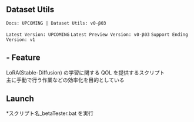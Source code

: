 ## Dataset Utils

`Docs: UPCOMING | Dataset Utils: v0-β03`

`Latest Version: UPCOMING`
`Latest Preview Version: v0-β03`
`Support Ending Version: v1`


## - Feature

LoRA(Stable-Diffusion) の学習に関する QOL を提供するスクリプト <br>
主に手動で行う作業などの効率化を目的としている <br >

## Launch

*スクリプト名_betaTester.bat を実行